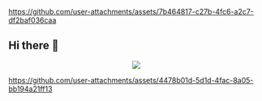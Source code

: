 
https://github.com/user-attachments/assets/7b464817-c27b-4fc6-a2c7-df2baf036caa
## Hi there 👋
<p align="center">
  <img src="https://github.com/user-attachments/assets/e98bf132-5365-46b9-a1ae-4243fe3b730b"/>
</p>

https://github.com/user-attachments/assets/4478b01d-5d1d-4fac-8a05-bb194a21ff13
